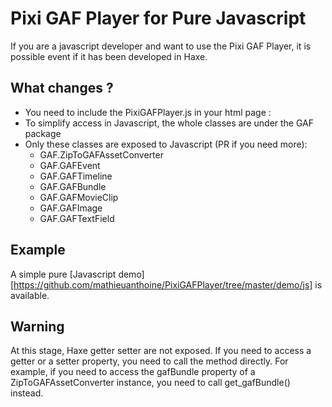 Pixi GAF Player for Pure Javascript
=================

If you are a javascript developer and want to use the Pixi GAF Player, it is possible event if it has been developed in Haxe.

What changes ?
-----------------

* You need to include the PixiGAFPlayer.js in your html page : <script src="lib/PixiGAFPlayer.min.js"></script>
* To simplify access in Javascript, the whole classes are under the GAF package
* Only these classes are exposed to Javascript (PR if you need more):
	* GAF.ZipToGAFAssetConverter
	* GAF.GAFEvent
	* GAF.GAFTimeline
	* GAF.GAFBundle
	* GAF.GAFMovieClip
	* GAF.GAFImage
	* GAF.GAFTextField
	
Example
-----------------

A simple pure [Javascript demo][https://github.com/mathieuanthoine/PixiGAFPlayer/tree/master/demo/js] is available.

Warning
-----------------
At this stage, Haxe getter setter are not exposed. If you need to access a getter or a setter property, you need to call the method directly. For example, if you need to access the gafBundle property of a ZipToGAFAssetConverter instance, you need to call get_gafBundle() instead.
